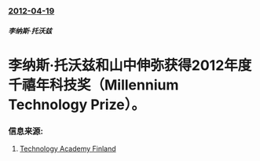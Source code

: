### [2012-04-19](/news/2012/04/19/index.md)

##### 李纳斯·托沃兹
#  李纳斯·托沃兹和山中伸弥获得2012年度千禧年科技奖（Millennium Technology Prize）。




### 信息来源:

1. [Technology Academy Finland](https://web.archive.org/web/20140117031012/http://www.technologyacademy.fi/blog/2012/04/19/laureates/)
